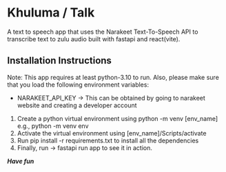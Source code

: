 # Khuluma / Talk

A text to speech app that uses the Narakeet Text-To-Speech API to transcribe text to zulu audio built with fastapi and react(vite).

## Installation Instructions

Note: This app requires at least python-3.10 to run. Also, please make sure that you load the following environment variables:

- NARAKEET_API_KEY -> This can be obtained by going to narakeet website and creating a developer account

1. Create a python virtual environment using python -m venv [env_name] e.g., python -m venv env  
2. Activate  the virtual environment using [env_name]/Scripts/activate
3. Run pip install -r requirements.txt to install all the dependencies
4. Finally, run -> fastapi run app to see it in action.

***Have fun***
